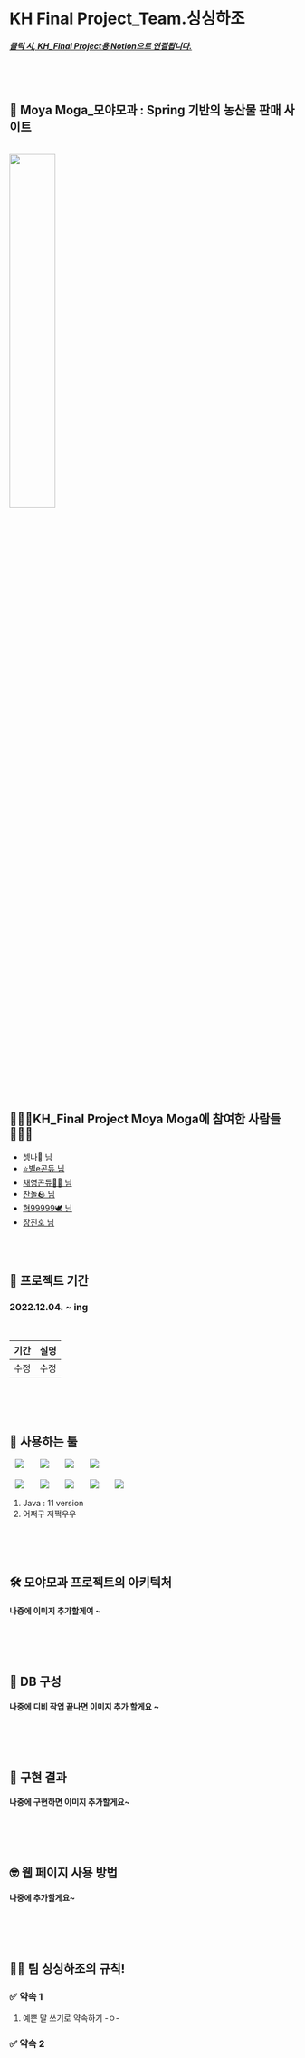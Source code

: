 
# KH Final Project_Team.싱싱하조
##### [클릭 시, KH_Final Project용 Notion으로 연결됩니다.](https://sengnapersonal.notion.site/Final-Project-d9f24c4704494466be692cf04ee5e387)


<br><br>

## 🍅 Moya Moga_모야모과 : Spring 기반의 농산물 판매 사이트

<br>

<div align="left">
   <img src="https://user-images.githubusercontent.com/73880564/228806177-d8c51013-57e4-4fa9-9e4b-87e722eb1374.png" width="40%"></img>
</div>

<br><br>


<br><br>

## 👩🏻‍💻KH_Final Project Moya Moga에 참여한 사람들👨🏻‍💻

- <a href="https://github.com/jeonsein" target="_blank">셍나🐹 님</a> 
- <a href="https://github.com/choibyul2" target="_blank">⭐별e곤듀 님</a> 
- <a href="https://github.com/yoounggg" target="_blank">채영곤듀👸🏻 님</a> 
- <a href="https://github.com/CHANOH5" target="_blank">찬돌🪨 님</a>
- <a href="https://github.com/hyeokgyukwon" target="_blank">혁99999🕊️ 님</a>
- <a href="https://github.com/jj03202" target="_blank">장진호 님</a>

<br><br>


## 📆 프로젝트 기간

### 2022.12.04. ~ ing

<br>

|기간|설명|
|:---|:---|
|수정|수정|


<br><br><br>



## 🔨 사용하는 툴

<img src="https://img.shields.io/badge/Java-007396?style=flat&logo=Java&logoColor=white" style="height : auto; margin-left : 10px; margin-right : 10px;"/>&nbsp;
<img src="https://img.shields.io/badge/SpringFramework-6DB33F?style=flat&logo=Spring&logoColor=white" style="height: auto; margin-left : 10px; margin-right : 10px;"/>&nbsp;
<img src="https://img.shields.io/badge/OracleSQL-F80000?style=flat&logo=Oracle&logoColor=white" style="height: auto; margin-left : 10px; margin-right : 10px;"/>&nbsp;
<img src="https://img.shields.io/badge/ApacheTomcat9-F8DC75?style=flat&logo=Apache Tomcat&logoColor=white" style="height: auto; margin-left : 10px; margin-right : 10px;"/>&nbsp;
<br><br>
<img src="https://img.shields.io/badge/HTML5-E34F26?style=flat&logo=HTML5&logoColor=white" style="height : auto; margin-left : 10px; margin-right : 10px;"/>&nbsp;
<img src="https://img.shields.io/badge/CSS3-1572B6?style=flat&logo=CSS3&logoColor=white" style="height : auto; margin-left : 10px; margin-right : 10px;"/>&nbsp;
<img src="https://img.shields.io/badge/jQuery-0769AD?style=flat&logo=jQuery&logoColor=white" style="height : auto; margin-left : 10px; margin-right : 10px;"/>&nbsp;
<img src="https://img.shields.io/badge/JavaScript-F7DF1E?style=flat&logo=JavaScript&logoColor=white" style="height : auto; margin-left : 10px; margin-right : 10px;"/>&nbsp;
<img src="https://img.shields.io/badge/Postman-FF6C37?style=flat&logo=Postman&logoColor=white"  style="height : auto; margin-left : 10px; margin-right : 10px;"/>&nbsp;

1. Java : 11 version
2. 어쩌구 저쩍우우

<br><br><br>



## 🛠 모야모과 프로젝트의 아키텍처

#### 나중에 이미지 추가할게여 ~

<br><br><br>


## 📎 DB 구성

#### 나중에 디비 작업 끝나면 이미지 추가 할게요 ~

<br><br><br>


## 🎯 구현 결과

#### 나중에 구현하면 이미지 추가할게요~

<br><br><br>


## 🤓 웹 페이지 사용 방법

#### 나중에 추가할게요~


<br><br><br>


## 🤙🏻 팀 싱싱하조의 규칙!
### ✅  약속 1

1. 예쁜 말 쓰기로 약속하기 -ㅇ-


### ✅  약속 2


<br><br><br>
